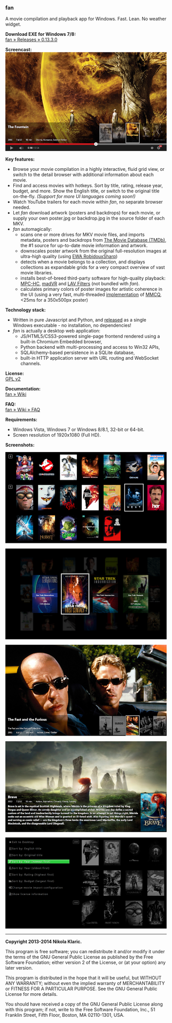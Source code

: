 ### fan

A movie compilation and playback app for Windows. Fast. Lean. No weather widget.

**Download EXE for Windows 7/8:**  
[fan &raquo; Releases &raquo; 0.13.3.0]

**Screencast:**  
[![YouTube video](https://raw.githubusercontent.com/nikola/fan/master/screenshots/screencap.png?token=AADVUKc9I82NamvhwfGf-yOAEpyIq5Dqks5WKSPTwA%3D%3D)](https://www.youtube.com/watch?v=d78GJJeES3c)

**Key features:**

* Browse your movie compilation in a highly interactive, fluid grid view, or switch to the detail browser with additional information about each movie.
* Find and access movies with hotkeys. Sort by title, rating, release year, budget, and more. Show the English title, or switch to the original title on-the-fly. *(Support for more UI languages coming soon!)*
* Watch YouTube trailers for each movie within _fan_, no separate browser needed.
* Let _fan_ download artwork (posters and backdrops) for each movie, or supply your own poster.jpg or backdrop.jpg in the source folder of each MKV.
* _fan_ automagically:
    * scans one or more drives for MKV movie files, and imports metadata, posters and backdrops from [The Movie Database (TMDb)], the #1 source for up-to-date movie information and artwork.
    * downscales poster artwork from the original full-resolution images at ultra-high quality (using [EWA RobidouxSharp])
    * detects when a movie belongs to a collection, and displays collections as expandable grids for a very compact overview of vast movie libraries.
    * installs best-of-breed third-party software for high-quality playback: [MPC-HC], [madVR] and [LAV Filters] \(not bundled with _fan_\).
    * calculates primary colors of poster images for artistic coherence in the UI (using a very fast, multi-threaded [implementation] of [MMCQ], <25ms for a 350x500px poster)

**Technology stack:**

* Written in pure Javascript and Python, and [released] as a single Windows executable - no installation, no dependencies!
* _fan_ is actually a desktop web application:
    * JS/HTML5/CSS3-powered single-page frontend rendered using a built-in Chromium Embedded browser,
    * Python backend with multi-processing and access to Win32 APIs,
    * SQLAlchemy-based persistence in a SQLite database,
    * built-in HTTP application server with URL routing and WebSocket channels.

**License:**  
[GPL v2]

**Documentation:**  
[fan &raquo; Wiki]

**FAQ:**  
[fan &raquo; Wiki &raquo; FAQ]

**Requirements:**

* Windows Vista, Windows 7 or Windows 8/8.1, 32-bit or 64-bit.
* Screen resolution of 1920x1080 (Full HD).

**Screenshots:**

[![Screenshot: Movie grid](https://raw.githubusercontent.com/nikola/fan/master/screenshots/movie-grid-thumb.png?token=AADVUN4AfWwp3rwAMwIZG8FULS5MxsYmks5WKSNHwA%3D%3D)](https://raw.githubusercontent.com/nikola/fan/master/screenshots/movie-grid.png?token=AADVUEkXbVd-9iz66VpXIW94RRu-d1BQks5WKSOFwA%3D%3D)
  
[![Screenshot: Movie compilation](https://raw.githubusercontent.com/nikola/fan/master/screenshots/compilation-thumb.png?token=AADVUGVzIRfAESlQL_96FBUv-uXS851Xks5WKSO7wA%3D%3D)](https://raw.githubusercontent.com/nikola/fan/master/screenshots/compilation.png?token=AADVUKc9I82NamvhwfGf-yOAEpyIq5Dqks5WKSPTwA%3D%3D)
  
[![Screenshot: Detail browser](https://raw.githubusercontent.com/nikola/fan/master/screenshots/detail-browser-thumb.png?token=AADVUH3z1PNf8c7IYTnLqa5A2d3Jdlsaks5WKSP0wA%3D%3D)](https://raw.githubusercontent.com/nikola/fan/master/screenshots/detail-browser.png?token=AADVUEIZ7QK68FbIYvUK6sMtWz2Z4t3Sks5WKSQOwA%3D%3D)
  
[![Screenshot: Movie detail](https://raw.githubusercontent.com/nikola/fan/master/screenshots/movie-detail-thumb.png?token=AADVUKc9I82NamvhwfGf-yOAEpyIq5Dqks5WKSPTwA%3D%3D)](https://raw.githubusercontent.com/nikola/fan/master/screenshots/movie-detail.png?token=AADVUKc9I82NamvhwfGf-yOAEpyIq5Dqks5WKSPTwA%3D%3D)
  
[![Screenshot: Menu](https://raw.githubusercontent.com/nikola/fan/master/screenshots/menu-thumb.png?token=AADVUKc9I82NamvhwfGf-yOAEpyIq5Dqks5WKSPTwA%3D%3D)](https://raw.githubusercontent.com/nikola/fan/master/screenshots/menu.png?token=AADVUKc9I82NamvhwfGf-yOAEpyIq5Dqks5WKSPTwA%3D%3D)

---

**Copyright 2013-2014 Nikola Klaric.**

This program is free software; you can redistribute it and/or
modify it under the terms of the GNU General Public License
as published by the Free Software Foundation; either version 2
of the License, or (at your option) any later version.

This program is distributed in the hope that it will be useful,
but WITHOUT ANY WARRANTY; without even the implied warranty of
MERCHANTABILITY or FITNESS FOR A PARTICULAR PURPOSE.  See the
GNU General Public License for more details.

You should have received a copy of the GNU General Public License
along with this program; if not, write to the Free Software
Foundation, Inc., 51 Franklin Street, Fifth Floor, Boston, MA  02110-1301, USA.

[released]:https://github.com/nikola/fan/releases
[GPL v2]:http://www.gnu.org/licenses/gpl-2.0.html
[The Movie Database (TMDb)]:http://www.themoviedb.org/
[MPC-HC]:http://mpc-hc.org/
[LAV Filters]:https://github.com/Nevcairiel/LAVFilters
[madVR]:http://madshi.net/
[EWA RobidouxSharp]:http://www.imagemagick.org/Usage/filter/nicolas/#downsample
[implementation]:https://github.com/nikola/MMCQ.js
[MMCQ]:http://www.leptonica.com/papers/mediancut.pdf
[fan &raquo; Releases &raquo; 0.13.3.0]:https://github.com/nikola/fan/releases/tag/v0.13.3.0
[fan &raquo; Wiki]:https://github.com/nikola/fan/wiki
[fan &raquo; Wiki &raquo; FAQ]:https://github.com/nikola/fan/wiki/FAQ
